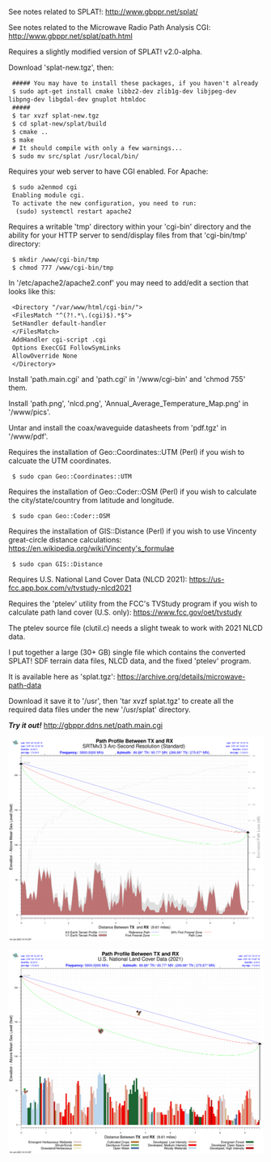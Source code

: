 See notes related to SPLAT!: http://www.gbppr.net/splat/

See notes related to the Microwave Radio Path Analysis CGI: http://www.gbppr.net/splat/path.html

Requires a slightly modified version of SPLAT! v2.0-alpha.

Download 'splat-new.tgz', then:
     
     ##### You may have to install these packages, if you haven't already
     $ sudo apt-get install cmake libbz2-dev zlib1g-dev libjpeg-dev libpng-dev libgdal-dev gnuplot htmldoc
     #####
     $ tar xvzf splat-new.tgz
     $ cd splat-new/splat/build
     $ cmake ..
     $ make
     # It should compile with only a few warnings...
     $ sudo mv src/splat /usr/local/bin/
     
Requires your web server to have CGI enabled. For Apache:
     
     $ sudo a2enmod cgi
     Enabling module cgi.
     To activate the new configuration, you need to run:
      (sudo) systemctl restart apache2

Requires a writable 'tmp' directory within your 'cgi-bin' directory and the ability for your HTTP server to send/display files from that 'cgi-bin/tmp' directory:
     
     $ mkdir /www/cgi-bin/tmp
     $ chmod 777 /www/cgi-bin/tmp

In '/etc/apache2/apache2.conf' you may need to add/edit a section that looks like this:

     <Directory "/var/www/html/cgi-bin/">
     <FilesMatch "^(?!.*\.(cgi)$).*$">
     SetHandler default-handler
     </FilesMatch>
     AddHandler cgi-script .cgi
     Options ExecCGI FollowSymLinks
     AllowOverride None
     </Directory>

Install 'path.main.cgi' and 'path.cgi' in '/www/cgi-bin' and 'chmod 755' them.

Install 'path.png', 'nlcd.png', 'Annual_Average_Temperature_Map.png' in '/www/pics'.


Untar and install the coax/waveguide datasheets from 'pdf.tgz' in '/www/pdf'.

Requires the installation of Geo::Coordinates::UTM (Perl) if you wish to calcuate the UTM coordinates.

     $ sudo cpan Geo::Coordinates::UTM

Requires the installation of Geo::Coder::OSM (Perl) if you wish to calculate the city/state/country from latitude and longitude.

     $ sudo cpan Geo::Coder::OSM

Requires the installation of GIS::Distance (Perl) if you wish to use Vincenty great-circle distance calculations: https://en.wikipedia.org/wiki/Vincenty's_formulae

     $ sudo cpan GIS::Distance

Requires U.S. National Land Cover Data (NLCD 2021): https://us-fcc.app.box.com/v/tvstudy-nlcd2021

Requires the 'ptelev' utility from the FCC's TVStudy program if you wish to calculate path land cover (U.S. only): https://www.fcc.gov/oet/tvstudy

The ptelev source file (clutil.c) needs a slight tweak to work with 2021 NLCD data.

I put together a large (30+ GB) single file which contains the converted SPLAT! SDF terrain data files, NLCD data, and the fixed 'ptelev' program.

It is available here as 'splat.tgz': https://archive.org/details/microwave-path-data

Download it save it to '/usr', then 'tar xvzf splat.tgz' to create all the required data files under the new '/usr/splat' directory.


***Try it out!*** http://gbppr.ddns.net/path.main.cgi

![Example terrain and path profile](TerrainProfile1.png)

![Example land cover profile](LULCProfile1.png)






